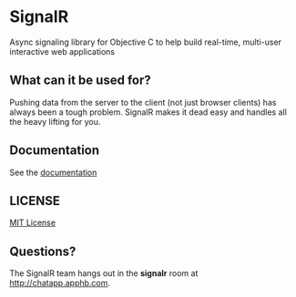 # SignalR 
Async signaling library for Objective C to help build real-time, multi-user interactive web applications

## What can it be used for?
Pushing data from the server to the client (not just browser clients) has always been a tough problem. SignalR makes 
it dead easy and handles all the heavy lifting for you.

## Documentation
See the [documentation](https://github.com/SignalR/SignalR/wiki)

## LICENSE
[MIT License](https://github.com/SignalR/SignalR/blob/master/LICENSE.md)

## Questions?
The SignalR team hangs out in the **signalr** room at http://chatapp.apphb.com.

